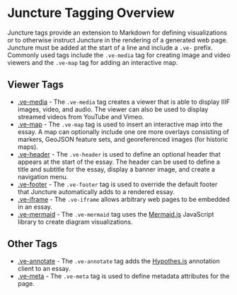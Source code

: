 # Juncture Tagging Overview

Juncture tags provide an extension to Markdown for defining visualizations or to otherwise instruct Juncture in the rendering of a generated web page.  Juncture must be added at the start of a line and include a `.ve-` prefix.  Commonly used tags include the `.ve-media` tag for creating image and video viewers and the `.ve-map` tag for adding an interactive map.

## Viewer Tags

- [.ve-media](/components/media) - The `.ve-media` tag creates a viewer that is able to display IIIF images, video, and audio. The viewer can also be used to display streamed videos from YouTube and Vimeo.
- [.ve-map](/components/map) - The `.ve-map` tag is used to insert an interactive map into the essay.  A map can optionally include one ore more overlays consisting of markers, GeoJSON feature sets, and georeferenced images (for historic maps).
- [.ve-header](/components/header) - The `.ve-header` is used to define an optional header that appears at the start of the essay. The header can be used to define a title and subtitle for the essay, display a banner image, and create a navigation menu.
- [.ve-footer](/components/footer) - The `.ve-footer` tag is used to override the default footer that Juncture automatically adds to a rendered essay.
- [.ve-iframe](/components/iframe) - The `.ve-iframe` allows arbitrary web pages to be embedded in an essay.
- [.ve-mermaid](/components/mermaid) - The `.ve-mermaid` tag uses the [Mermaid.js](https://mermaid.js.org/) JavaScript library to create diagram visualizations.

## Other Tags

- [.ve-annotate](/components/annotate) - The `.ve-annotate` tag adds the [Hypothes.is](https://web.hypothes.is/) annotation client to an essay. 
- [.ve-meta](/components/metadata) - The `.ve-meta` tag is used to define metadata attributes for the page. 
